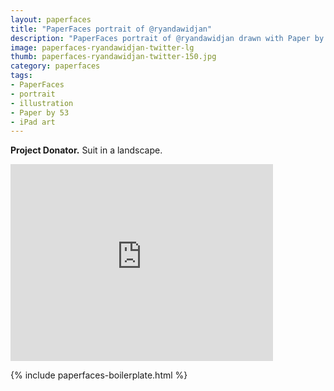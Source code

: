 ```yaml
---
layout: paperfaces
title: "PaperFaces portrait of @ryandawidjan"
description: "PaperFaces portrait of @ryandawidjan drawn with Paper by 53 on an iPad."
image: paperfaces-ryandawidjan-twitter-lg
thumb: paperfaces-ryandawidjan-twitter-150.jpg
category: paperfaces
tags: 
- PaperFaces
- portrait
- illustration
- Paper by 53
- iPad art
---
```


**Project Donator.** Suit in a landscape.

<iframe width="420" height="315" src="http://www.youtube.com/embed/OhQJoyX-t0w" frameborder="0"> </iframe>

{% include paperfaces-boilerplate.html %}